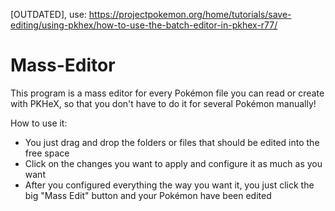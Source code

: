 [OUTDATED], use: https://projectpokemon.org/home/tutorials/save-editing/using-pkhex/how-to-use-the-batch-editor-in-pkhex-r77/

# Mass-Editor

This program is a mass editor for every Pokémon file you can read or create with PKHeX, so that you don't have to do it for several Pokémon manually!

How to use it:
- You just drag and drop the folders or files that should be edited into the free space
- Click on the changes you want to apply and configure it as much as you want
- After you configured everything the way you want it, you just click the big "Mass Edit" button and your Pokémon have been edited
